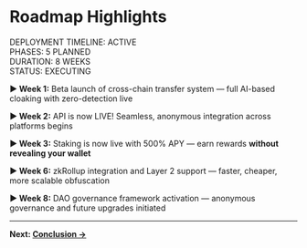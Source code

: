 # Roadmap Highlights

<div class="cyber-box">
DEPLOYMENT TIMELINE: ACTIVE<br/>
PHASES: 5 PLANNED<br/>
DURATION: 8 WEEKS<br/>
STATUS: EXECUTING
</div>

<div class="cyber-box">

**▶ Week 1:** Beta launch of cross-chain transfer system — full AI-based cloaking with zero-detection live

**▶ Week 2:** API is now LIVE! Seamless, anonymous integration across platforms begins

**▶ Week 3:** Staking is now live with 500% APY — earn rewards **without revealing your wallet**

**▶ Week 6:** zkRollup integration and Layer 2 support — faster, cheaper, more scalable obfuscation

**▶ Week 8:** DAO governance framework activation — anonymous governance and future upgrades initiated

</div>

---

**Next: [Conclusion →](../resources/conclusion.html)** 
